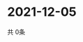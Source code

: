 # 2021-12-05
  共 0条

  <!-- BEGIN -->
  <!-- 最后更新时间Sun Dec 05 2021 00:20:08 GMT+0000 (Coordinated Universal Time) -->
  
  <!-- END -->
  
  